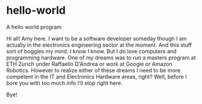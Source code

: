 # hello-world
A hello world program

Hi all!
Amy here. I want to be a software developer someday though I am actually in the electronics engineering sector at the moment. And this stuff sort of boggles my mind. I know I know. But I do love computers and programming hardware. One of my dreams was to run a masters program at ETH Zurich under Raffaello D'Andrea or work at Google or Amazon Robotics. However to realize either of these dreams I need to be more competent in the IT and Electronics Hardware areas, right? Well, before I bore you with too much info I'll stop right here.

Bye!
